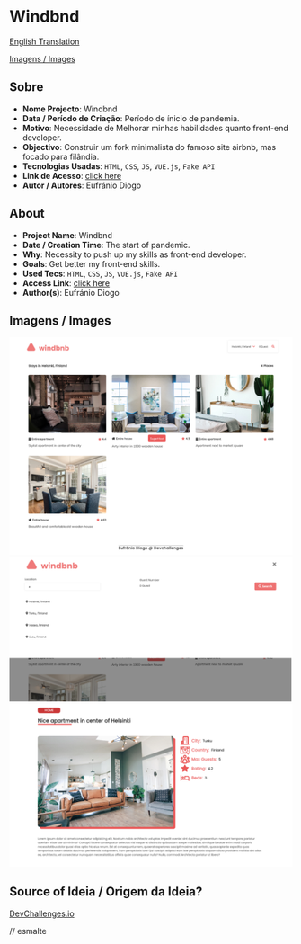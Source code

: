 # Windbnd


[English Translation](#english)

[Imagens / Images](#images)

## Sobre

- **Nome Projecto**: Windbnd
- **Data / Período de Criação**: Período de ínicio de pandemia.
- **Motivo**: Necessidade de Melhorar minhas habilidades quanto front-end developer.
- **Objectivo**: Construir um fork minimalista do famoso site airbnb, mas focado para filândia.
- **Tecnologias Usadas**: `HTML`, `CSS`, `JS`, `VUE.js`, `Fake API`
- **Link de Acesso**: [click here](https://eufraniodiogo.github.io/windbnb/)
- **Autor / Autores**: Eufránio Diogo



<h2 id="english">About</h2>

- **Project Name**: Windbnd
- **Date / Creation Time**: The start of pandemic.
- **Why**: Necessity to push up my skills as front-end developer.
- **Goals**: Get better my front-end skills.
- **Used Tecs**: `HTML`, `CSS`, `JS`, `VUE.js`, `Fake API`
- **Access Link**: [click here](https://eufraniodiogo.github.io/windbnb/)
- **Author(s)**: Eufránio Diogo

<h2 id="images">Imagens / Images</h2>

![result page image](IMG/../IMAGES/Screenshot%202021-08-14%20at%2001-35-07%20Windbnb.png)
![result page image](IMG/../IMAGES/Screenshot%202021-08-14%20at%2001-35-52%20Windbnb.png)
![result page image](IMG/../IMAGES/Screenshot%202021-08-14%20at%2001-36-26%20Place.png)
## Source of Ideia / Origem da Ideia?
[DevChallenges.io](https://devchallenges.io)

// esmalte
